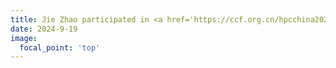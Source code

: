 ```yaml
---
title: Jie Zhao participated in <a href='https://ccf.org.cn/hpcchina2024'>CCF HPC China 2024</a> and be a guest speaker at <a href='https://ccf.org.cn/hpcchina2024/schedule_d_2010'>The 3rd High-Performance Deep Learning System Forum</a> on 26 Sep
date: 2024-9-19
image:
  focal_point: 'top'
---
```



